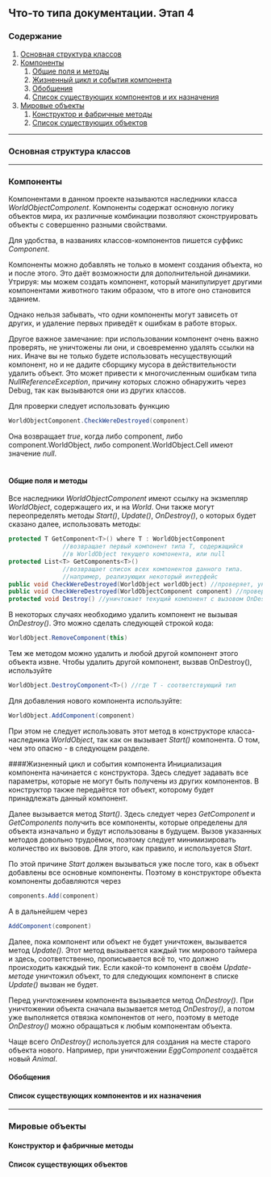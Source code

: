 ﻿## Что-то типа документации. Этап 4

### Содержание
1. [Основная структура классов](#Основная-структура-классов)
2. [Компоненты](#Компоненты)
   1. [Общие поля и методы](#Общие-поля-и-методы)
   2. [Жизненный цикл и события компонента](#Жизненный-цикл-и-события-компонента)
   3. [Обобщения](#Обобщения)
   4. [Список существующих компонентов и их назначения](#Список-существующих-компонентов-и-их-назначения)
3. [Мировые объекты](#Мировые-объекты)
    1. [Конструктор и фабричные методы](#Конструктор-и-фабричные-методы)
    2. [Список существующих объектов](#Список-существующих-объектов)
___
### Основная структура классов
___
### Компоненты
Компонентами в данном проекте называются наследники
класса _WorldObjectComponent_. Компоненты содержат основную логику 
объектов мира, их различные комбинации позволяют сконструировать
объекты с совершенно разными свойствами.  

Для удобства, в названиях классов-компонентов 
пишется суффикс _Component_.  

Компоненты можно добавлять не только в момент создания объекта,
но и после этого. Это даёт возможности для дополнительной динамики.
Утрируя: мы можем создать компонент, который манипулирует другими
компонентами животного таким образом, что в итоге оно становится
зданием.  

Однако нельзя забывать, что одни компоненты могут зависеть от других,
и удаление первых приведёт к ошибкам в работе вторых.

Другое важное замечание: при использовании компонент очень важно 
проверять, не уничтожены ли они, и своевременно удалять ссылки на
них. Иначе вы не только будете использовать несуществующий компонент,
но и не дадите сборщику мусора в действительности удалить объект. 
Это может привести к многочисленным ошибкам типа 
_NullReferenceException_, причину которых сложно обнаружить через
Debug, так как вызываются они из других классов.

Для проверки следует использовать функцию

```C#
WorldObjectComponent.CheckWereDestroyed(component)
```

Она возвращает _true_, когда либо component,
либо component.WorldObject, либо component.WorldObject.Cell имеют
значение _null_.
<br/>
<br/>

#### Общие поля и методы
Все наследники _WorldObjectComponent_ имеют ссылку на экзмепляр 
_WorldObject_, содержащего их, и на _World_. Они также могут 
переопределять методы _Start()_, _Update()_, _OnDestroy()_, 
о которых будет сказано далее, использовать методы:
```c#
protected T GetComponent<T>() where T : WorldObjectComponent 
               //возвращает первый компонент типа T, содержащийся 
               //в WorldObject текущего компонента, или null
protected List<T> GetComponents<T>()
               //возвращает список всех компонентов данного типа.
               //например, реализующих некоторый интерфейс
public void CheckWereDestroyed(WorldObject worldObject) //проверяет, уничтожен ли этот объект
public void CheckWereDestroyed(WorldObjectComponent component) //проверяет, уничтожен ли этот компонент
protected void Destroy() //уничтожает текущий компонент с вызовом OnDestroy()
```
В некоторых случаях необходимо удалить компонент не вызывая 
_OnDestroy()_. Это можно сделать следующей строкой кода:
```c#
WorldObject.RemoveComponent(this)
```
Тем же методом можно удалить и любой другой компонент этого объекта
извне.
Чтобы удалить другой компонент, вызвав OnDestroy(), используйте
```c#
WorldObject.DestroyComponent<T>() //где T - соответствующий тип
```
Для добавления нового компонента используйте:
```c#
WorldObject.AddComponent(component)
```
При этом не следует использовать этот метод в конструкторе 
класса-наследника _WorldObject_, так как он вызывает _Start()_ компонента.
О том, чем это опасно - в следующем разделе.

####Жизненный цикл и события компонента
Инициализация компонента начинается с конструктора. Здесь следует
задавать все параметры, которые не могут быть получены из других
компонентов. В конструктор также передаётся тот объект, которому будет
принадлежать данный компонент.

Далее вызывается метод _Start()_. Здесь следует через _GetComponent_
и _GetComponents_ получить все компоненты, которые определены для объекта
изначально и будут использованы в будущем. Вызов указанных методов
довольно трудоёмок, поэтому следует минимизировать количество их вызовов. 
Для этого, как правило, и используется _Start_.

По этой причине _Start_ должен вызываться уже после того, как в объект
добавлены все основные компоненты. Поэтому в конструкторе объекта
компоненты добавляются через
```c#
components.Add(component)
```
А в дальнейшем через
```c#
AddComponent(component)
```

Далее, пока компонент или объект не будет уничтожен, вызывается метод
_Update()_. Этот метод вызывается каждый тик мирового таймера и здесь,
соответственно, прописывается всё то, что должно происходить какждый
тик. Если какой-то компонент в своём _Update-методе_ уничтожил объект, 
то для следующих компонент в списке _Update()_ вызван не будет.

Перед уничтожением компонента вызывается метод _OnDestroy()_. При 
уничтожении объекта сначала вызывается метод _OnDestroy()_, а потом уже
выполняется отвязка компонентов от него, поэтому в методе _OnDestroy()_
можно обращаться к любым компонентам объекта.

Чаще всего _OnDestroy()_ используется для создания на месте старого
объекта нового. Например, при уничтожении _EggComponent_ создаётся
новый _Animal_.

#### Обобщения
#### Список существующих компонентов и их назначения
___
### Мировые объекты
#### Конструктор и фабричные методы
#### Список существующих объектов